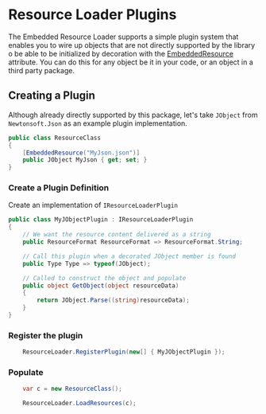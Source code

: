 # Resource Loader Plugins

The Embedded Resource Loader supports a simple plugin system that enables you to wire up objects that are not directly supported by the library o be able to be initialized by decoration with the [EmbeddedResource](xref:Firefly.EmbeddedResourceLoader.EmbeddedResourceAttribute) attribute. You can do this for any object be it in your code, or an object in a third party package.

## Creating a Plugin

Although already directly supported by this package, let's take `JObject` from `Newtonsoft.Json` as an example plugin implementation.

```csharp
public class ResourceClass
{
    [EmbeddedResource("MyJson.json")]
    public JObject MyJson { get; set; }
}
```

### Create a Plugin Definition

Create an implementation of `IResourceLoaderPlugin`

```csharp
public class MyJObjectPlugin : IResourceLoaderPlugin
{
    // We want the resource content delivered as a string
    public ResourceFormat ResourceFormat => ResourceFormat.String;

    // Call this plugin when a decorated JObject member is found
    public Type Type => typeof(JObject);

    // Called to construct the object and populate
    public object GetObject(object resourceData)
    {
        return JObject.Parse((string)resourceData);
    }
}
```

### Register the plugin

```csharp
    ResourceLoader.RegisterPlugin(new[] { MyJObjectPlugin });
```

### Populate

```csharp
    var c = new ResourceClass();

    ResourceLoader.LoadResources(c);
```

